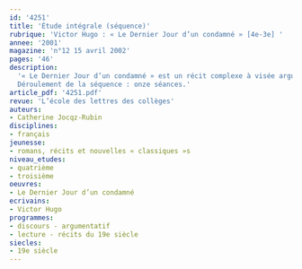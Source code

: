 ```yaml
---
id: '4251'
title: 'Étude intégrale (séquence)'
rubrique: 'Victor Hugo : « Le Dernier Jour d’un condamné » [4e-3e] '
annee: '2001'
magazine: 'n°12 15 avril 2002'
pages: '46'
description: 
  '« Le Dernier Jour d’un condamné » est un récit complexe à visée argumentative pour l’abolition de la peine de mort, relatant, sous une forme générique, novatrice en 1829 – celle du monologue intérieur –, les souffrances d’un jeune condamné à mort qui nous livre, instant par instant, dans un journal intime « fictif », son obsession et son angoisse de la mort prochaine. Le respect du texte et son adaptation à la classe de troisième orientent cette étude et articulent les choix didactiques entre « analyses fragmentées » et « visions d’ensemble », comme le préconisent les instructions officielles pour la lecture d’œuvre intégrale, afin de montrer comment la structure narrative et le genre du récit mettent en scène l’angoisse du condamné et fondent ainsi un puissant plaidoyer pour l’abolition de la peine de mort. On comprendra dès lors qu’il est préférable de proposer l’étude de cette œuvre plutôt au troisième trimestre, un certain nombre de prérequis se révélant nécessaires, comme la connaissance des différents types de discours, des procédés d’énonciation, de la valeur des temps, de l’analyse lexicale.
  Déroulement de la séquence : onze séances.'
article_pdf: '4251.pdf'
revue: 'L’école des lettres des collèges'
auteurs:
- Catherine Jocqz-Rubin
disciplines:
- français
jeunesse:
- romans, récits et nouvelles « classiques »s
niveau_etudes:
- quatrième
- troisième
oeuvres:
- Le Dernier Jour d’un condamné
ecrivains:
- Victor Hugo
programmes:
- discours - argumentatif
- lecture - récits du 19e siècle
siecles:
- 19e siècle
---
```

